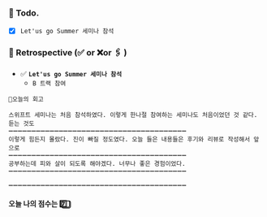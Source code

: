 ### 📌 Todo.

- [x] `Let'us go Summer 세미나 참석`

### 🧐 Retrospective (✅ or ❌or 🖇 ) 

- ✅  **`Let'us go Summer 세미나 참석`**
   - `B 트랙 참여`

```회고
💬오늘의 회고

스위프트 세미나는 처음 참석하였다. 이렇게 한나절 참여하는 세미나도 처음이었던 것 같다. 듣는 것도
➖➖➖➖➖➖➖➖➖➖➖➖➖➖➖➖➖➖➖➖➖➖➖➖➖➖➖➖➖➖➖➖➖➖➖➖➖➖➖
이렇게 힘든지 몰랐다. 진이 빠질 정도였다. 오늘 들은 내용들은 후기와 리뷰로 작성해서 앞으로 
➖➖➖➖➖➖➖➖➖➖➖➖➖➖➖➖➖➖➖➖➖➖➖➖➖➖➖➖➖➖➖➖➖➖➖➖➖➖➖
공부하는데 피와 살이 되도록 해야겠다. 너무나 좋은 경험이었다.
➖➖➖➖➖➖➖➖➖➖➖➖➖➖➖➖➖➖➖➖➖➖➖➖➖➖➖➖➖➖➖➖➖➖➖➖➖➖➖

➖➖➖➖➖➖➖➖➖➖➖➖➖➖➖➖➖➖➖➖➖➖➖➖➖➖➖➖➖➖➖➖➖➖➖➖➖➖➖
```

#### 오늘 나의 점수는  7️⃣⃣

